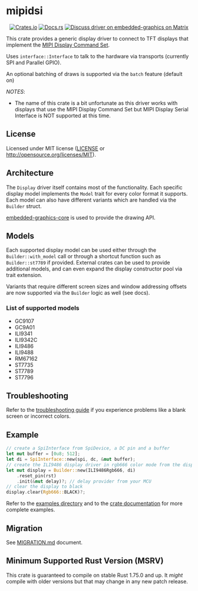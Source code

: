 # mipidsi

<p align="center">
    <a href="https://crates.io/crates/mipidsi"><img src="https://img.shields.io/crates/v/mipidsi.svg" alt="Crates.io"></a>
    <a href="https://docs.rs/mipidsi"><img src="https://docs.rs/mipidsi/badge.svg" alt="Docs.rs"></a>
    <a href="https://matrix.to/#/#rust-embedded-graphics:matrix.org"><img src="https://img.shields.io/matrix/rust-embedded-graphics:matrix.org" alt="Discuss driver on embedded-graphics on Matrix"></a>
</p>

This crate provides a generic display driver to connect to TFT displays
that implement the [MIPI Display Command Set](https://www.mipi.org/specifications/display-command-set).

Uses `interface::Interface` to talk to the hardware via transports (currently SPI and Parallel GPIO).

An optional batching of draws is supported via the `batch` feature (default on)

_NOTES_:

- The name of this crate is a bit unfortunate as this driver works with displays that use the MIPI Display Command Set but MIPI Display Serial Interface is NOT supported at this time.

## License

Licensed under MIT license ([LICENSE](LICENSE) or http://opensource.org/licenses/MIT).

## Architecture

The `Display` driver itself contains most of the functionality. Each specific display model implements the `Model` trait for every color format it supports. Each model can also have different variants which are handled via the `Builder` struct.

[embedded-graphics-core](https://crates.io/crates/embedded-graphics-core) is used to provide the drawing API.

## Models

Each supported display model can be used either through the `Builder::with_model` call or through a shortcut function such as `Builder::st7789` if provided. External crates can be used to provide additional models, and can even expand the display constructor pool via trait extension.

Variants that require different screen sizes and window addressing offsets are now supported via the `Builder` logic as well (see docs).

### List of supported models

- GC9107
- GC9A01
- ILI9341
- ILI9342C
- ILI9486
- ILI9488
- RM67162
- ST7735
- ST7789
- ST7796

## Troubleshooting

Refer to the [troubleshooting guide](https://docs.rs/mipidsi/latest/mipidsi/_troubleshooting/index.html) if you experience problems like a blank screen or incorrect colors.

## Example

```rust
// create a SpiInterface from SpiDevice, a DC pin and a buffer
let mut buffer = [0u8; 512];
let di = SpiInterface::new(spi, dc, &mut buffer);
// create the ILI9486 display driver in rgb666 color mode from the display interface and use a HW reset pin during init
let mut display = Builder::new(ILI9486Rgb666, di)
    .reset_pin(rst)
    .init(&mut delay)?; // delay provider from your MCU
// clear the display to black
display.clear(Rgb666::BLACK)?;
```

Refer to the [examples directory](./examples/) and to the [crate documentation](https://docs.rs/mipidsi) for more complete examples.

## Migration

See [MIGRATION.md](./docs/MIGRATION.md) document.

## Minimum Supported Rust Version (MSRV)

This crate is guaranteed to compile on stable Rust 1.75.0 and up. It _might_
compile with older versions but that may change in any new patch release.
